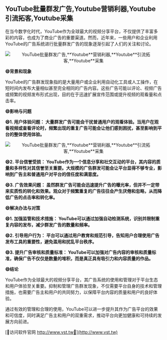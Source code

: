 ## **YouTube批量群发广告,**Youtube**营销利器,**Youtube**引流拓客,**Youtube**采集**

在当今数字化时代，YouTube作为全球最大的视频分享平台，不仅提供了丰富多彩的内容，也成为了商业广告的重要渠道。然而，近年来，一些用户和企业利用YouTube的广告系统进行批量群发广告的现象逐渐引起了人们的关注和讨论。

 <center><img src="https://vst.tw/MP4/tuiguang/png/5.png" alt="YouTube批量群发广告,**Youtube**营销利器,**Youtube**引流拓客,**Youtube**采集"></center>

**😄背景和现象**

YouTube的广告群发现象指的是大量用户或企业利用自动化工具或人工操作，在短时间内发布大量相似甚至完全相同的广告内容。这些广告可能以评论、视频广告或频繁的视频发布形式出现，目的在于迅速扩展宣传范围或提升视频的观看量和点击率。

**😄影响与问题**

**😄1. 用户体验问题： 大量群发广告可能会干扰普通用户的观看体验。当用户在观看视频或查看评论时，频繁出现的重复广告可能会让他们感到困扰，甚至影响到平台的整体使用体验。**

 <center><img src="https://vst.tw/MP4/tuiguang/png/1.png" alt="YouTube批量群发广告,**Youtube**营销利器,**Youtube**引流拓客,**Youtube**采集"></center>

**😄2. 平台信誉受损： YouTube作为一个信息分享和社交互动的平台，其内容的质量和多样性对其信誉至关重要。大规模的广告群发可能会让平台显得不够专业，影响到广告主和普通用户对平台的信任度和满意度。**

**😄3. 广告效果问题： 虽然群发广告可能会迅速提升广告的曝光率，但并不一定带来实质性的转化和效果。观众对于频繁重复的广告往往会产生厌倦和忽略，从而降低广告的点击率和转化率。**

**😄解决办法与对策**

**😄1. 加强监管和技术措施： YouTube可以通过加强自动检测系统，识别并限制重复内容的发布，减少群发广告的数量和频率。**

**😄2. 引导用户行为： 平台可以通过用户教育和规范引导，告知用户合理使用广告发布工具的重要性，避免滥用和扰乱平台秩序。**

**😄3. 提升广告审核和质量标准： YouTube可以加强对广告内容的审核和质量标准，确保广告不仅仅是数量的堆积，而是真正具有吸引力和内容质量的作品。**

**😄结论**

YouTube作为全球最大的视频分享平台，其广告系统的使用和管理对于平台生态和用户体验至关重要。抑制和管理广告群发现象，不仅需要平台自身的技术和管理措施，也需要广告主和用户的共同努力，以保障平台内容的质量和用户的良好体验。

通过有效的管理和合理的使用，YouTube可以进一步提升其作为广告平台的效果和可信度，同时满足广告主和用户的双重需求，推动平台向更加健康和可持续的发展方向前进。


[👻访问软件官网 http://www.vst.tw👻](http://www.vst.tw)
